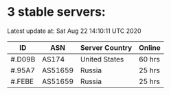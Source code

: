 # 3 stable servers:

Latest update at: Sat Aug 22 14:10:11 UTC 2020

| ID | ASN | Server Country | Online |
| -- | --- | -------------- | ------ |
| #.D09B | AS174 | United States | 60 hrs |
| #.95A7 | AS51659 | Russia | 25 hrs |
| #.FEBE | AS51659 | Russia | 25 hrs |

